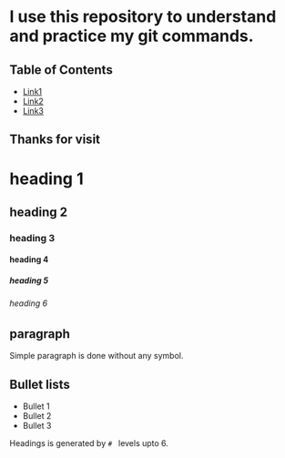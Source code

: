 # I use this repository to understand and practice my git commands.

## Table of Contents
* [Link1](#thanks-for-visit)
* [Link2](#paragraph)
* [Link3](#Bullet-lists) 

## Thanks for visit

# heading 1
## heading 2
### heading 3
#### heading 4
##### heading 5
###### heading 6

## paragraph
Simple paragraph is done without any symbol.

## Bullet lists 
* Bullet 1
* Bullet 2
* Bullet 3

Headings is generated by `# ` levels upto 6.
